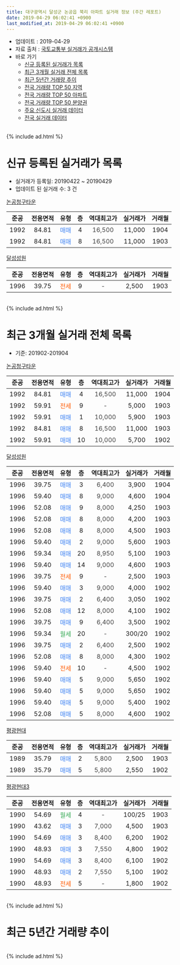 ```yaml
---
title: 대구광역시 달성군 논공읍 북리 아파트 실거래 정보 (주간 레포트)
date: 2019-04-29 06:02:41 +0900
last_modified_at: 2019-04-29 06:02:41 +0900
---
```


* 업데이트 : 2019-04-29
* 자료 출처 : [국토교통부 실거래가 공개시스템](http://rt.molit.go.kr)
* 바로 가기
    * [신규 등록된 실거래가 목록](#신규-등록된-실거래가-목록)
    * [최근 3개월 실거래 전체 목록](#최근-3개월-실거래-전체-목록)
    * [최근 5년간 거래량 추이](#최근-5년간-거래량-추이)
    * [전국 거래량 TOP 50 지역](https://inasie.github.io/apt-trade-info/최근-3개월-전국에서-가장-거래가-많이-발생한-지역)
    * [전국 거래량 TOP 50 아파트](https://inasie.github.io/apt-trade-info/최근-3개월-전국에서-가장-거래가-많이-발생한-아파트)
    * [전국 거래량 TOP 50 분양권](https://inasie.github.io/apt-trade-info/최근-3개월-전국에서-가장-거래가-많이-발생한-분양권)
    * [주요 신도시 실거래 데이터](https://inasie.github.io/apt-trade-info/주요-신도시)
    * [전국 실거래 데이터](https://inasie.github.io/apt-trade-info/전국)
<br>
{% include ad.html %}
<br>

# 신규 등록된 실거래가 목록
* 실거래가 등록일: 20190422 ~ 20190429
* 업데이트 된 실거래 수: 3 건


[논공청구타운](https://search.naver.com/search.naver?query=%EB%8C%80%EA%B5%AC%EA%B4%91%EC%97%AD%EC%8B%9C+%EB%8B%AC%EC%84%B1%EA%B5%B0+%EB%85%BC%EA%B3%B5%EC%9D%8D+%EB%B6%81%EB%A6%AC+%EB%85%BC%EA%B3%B5%EC%B2%AD%EA%B5%AC%ED%83%80%EC%9A%B4)

|준공|전용면적|유형|층|역대최고가|실거래가|거래월|
|:---:|:---:|:---:|:---:|:---:|:---:|:---:|
|1992|84.81|<span style="color:#4285f3">매매</span>|4|<span style="color:#444444">16,500</span>|11,000|1904|
|1992|84.81|<span style="color:#4285f3">매매</span>|8|<span style="color:#444444">16,500</span>|11,000|1903|

[달성성원](https://search.naver.com/search.naver?query=%EB%8C%80%EA%B5%AC%EA%B4%91%EC%97%AD%EC%8B%9C+%EB%8B%AC%EC%84%B1%EA%B5%B0+%EB%85%BC%EA%B3%B5%EC%9D%8D+%EB%B6%81%EB%A6%AC+%EB%8B%AC%EC%84%B1%EC%84%B1%EC%9B%90)

|준공|전용면적|유형|층|역대최고가|실거래가|거래월|
|:---:|:---:|:---:|:---:|:---:|:---:|:---:|
|1996|39.75|<span style="color:#ff5a00">전세</span>|9|<span style="color:#444444">-</span>|2,500|1903|


<br>
{% include ad.html %}
<br>

# 최근 3개월 실거래 전체 목록
* 기준: 201902-201904


[논공청구타운](https://search.naver.com/search.naver?query=%EB%8C%80%EA%B5%AC%EA%B4%91%EC%97%AD%EC%8B%9C+%EB%8B%AC%EC%84%B1%EA%B5%B0+%EB%85%BC%EA%B3%B5%EC%9D%8D+%EB%B6%81%EB%A6%AC+%EB%85%BC%EA%B3%B5%EC%B2%AD%EA%B5%AC%ED%83%80%EC%9A%B4)

|준공|전용면적|유형|층|역대최고가|실거래가|거래월|
|:---:|:---:|:---:|:---:|:---:|:---:|:---:|
|1992|84.81|<span style="color:#4285f3">매매</span>|4|<span style="color:#444444">16,500</span>|11,000|1904|
|1992|59.91|<span style="color:#ff5a00">전세</span>|9|<span style="color:#444444">-</span>|5,000|1903|
|1992|59.91|<span style="color:#4285f3">매매</span>|1|<span style="color:#444444">10,000</span>|5,900|1903|
|1992|84.81|<span style="color:#4285f3">매매</span>|8|<span style="color:#444444">16,500</span>|11,000|1903|
|1992|59.91|<span style="color:#4285f3">매매</span>|10|<span style="color:#444444">10,000</span>|5,700|1902|

[달성성원](https://search.naver.com/search.naver?query=%EB%8C%80%EA%B5%AC%EA%B4%91%EC%97%AD%EC%8B%9C+%EB%8B%AC%EC%84%B1%EA%B5%B0+%EB%85%BC%EA%B3%B5%EC%9D%8D+%EB%B6%81%EB%A6%AC+%EB%8B%AC%EC%84%B1%EC%84%B1%EC%9B%90)

|준공|전용면적|유형|층|역대최고가|실거래가|거래월|
|:---:|:---:|:---:|:---:|:---:|:---:|:---:|
|1996|39.75|<span style="color:#4285f3">매매</span>|3|<span style="color:#444444">6,400</span>|3,900|1904|
|1996|59.40|<span style="color:#4285f3">매매</span>|8|<span style="color:#444444">9,000</span>|4,600|1904|
|1996|52.08|<span style="color:#4285f3">매매</span>|9|<span style="color:#444444">8,000</span>|4,250|1903|
|1996|52.08|<span style="color:#4285f3">매매</span>|8|<span style="color:#444444">8,000</span>|4,200|1903|
|1996|52.08|<span style="color:#4285f3">매매</span>|8|<span style="color:#444444">8,000</span>|4,500|1903|
|1996|59.40|<span style="color:#4285f3">매매</span>|2|<span style="color:#444444">9,000</span>|5,600|1903|
|1996|59.34|<span style="color:#4285f3">매매</span>|20|<span style="color:#444444">8,950</span>|5,100|1903|
|1996|59.40|<span style="color:#4285f3">매매</span>|14|<span style="color:#444444">9,000</span>|4,600|1903|
|1996|39.75|<span style="color:#ff5a00">전세</span>|9|<span style="color:#444444">-</span>|2,500|1903|
|1996|59.40|<span style="color:#4285f3">매매</span>|3|<span style="color:#444444">9,000</span>|4,000|1902|
|1996|39.75|<span style="color:#4285f3">매매</span>|2|<span style="color:#444444">6,400</span>|3,050|1902|
|1996|52.08|<span style="color:#4285f3">매매</span>|12|<span style="color:#444444">8,000</span>|4,100|1902|
|1996|39.75|<span style="color:#4285f3">매매</span>|9|<span style="color:#444444">6,400</span>|3,500|1902|
|1996|59.34|<span style="color:#34a853">월세</span>|20|<span style="color:#444444">-</span>|300/20|1902|
|1996|39.75|<span style="color:#4285f3">매매</span>|2|<span style="color:#444444">6,400</span>|2,500|1902|
|1996|52.08|<span style="color:#4285f3">매매</span>|8|<span style="color:#444444">8,000</span>|4,300|1902|
|1996|59.40|<span style="color:#ff5a00">전세</span>|10|<span style="color:#444444">-</span>|4,500|1902|
|1996|59.40|<span style="color:#4285f3">매매</span>|5|<span style="color:#444444">9,000</span>|5,650|1902|
|1996|59.40|<span style="color:#4285f3">매매</span>|5|<span style="color:#444444">9,000</span>|5,650|1902|
|1996|59.40|<span style="color:#4285f3">매매</span>|5|<span style="color:#444444">9,000</span>|5,400|1902|
|1996|52.08|<span style="color:#4285f3">매매</span>|5|<span style="color:#444444">8,000</span>|4,600|1902|

[평광현대](https://search.naver.com/search.naver?query=%EB%8C%80%EA%B5%AC%EA%B4%91%EC%97%AD%EC%8B%9C+%EB%8B%AC%EC%84%B1%EA%B5%B0+%EB%85%BC%EA%B3%B5%EC%9D%8D+%EB%B6%81%EB%A6%AC+%ED%8F%89%EA%B4%91%ED%98%84%EB%8C%80)

|준공|전용면적|유형|층|역대최고가|실거래가|거래월|
|:---:|:---:|:---:|:---:|:---:|:---:|:---:|
|1989|35.79|<span style="color:#4285f3">매매</span>|2|<span style="color:#444444">5,800</span>|2,500|1903|
|1989|35.79|<span style="color:#4285f3">매매</span>|5|<span style="color:#444444">5,800</span>|2,550|1902|

[평광현대3](https://search.naver.com/search.naver?query=%EB%8C%80%EA%B5%AC%EA%B4%91%EC%97%AD%EC%8B%9C+%EB%8B%AC%EC%84%B1%EA%B5%B0+%EB%85%BC%EA%B3%B5%EC%9D%8D+%EB%B6%81%EB%A6%AC+%ED%8F%89%EA%B4%91%ED%98%84%EB%8C%803)

|준공|전용면적|유형|층|역대최고가|실거래가|거래월|
|:---:|:---:|:---:|:---:|:---:|:---:|:---:|
|1990|54.69|<span style="color:#34a853">월세</span>|4|<span style="color:#444444">-</span>|100/25|1903|
|1990|43.62|<span style="color:#4285f3">매매</span>|3|<span style="color:#444444">7,000</span>|4,500|1903|
|1990|54.69|<span style="color:#4285f3">매매</span>|3|<span style="color:#444444">8,400</span>|6,200|1902|
|1990|48.93|<span style="color:#4285f3">매매</span>|3|<span style="color:#444444">7,550</span>|4,800|1902|
|1990|54.69|<span style="color:#4285f3">매매</span>|3|<span style="color:#444444">8,400</span>|6,100|1902|
|1990|48.93|<span style="color:#4285f3">매매</span>|2|<span style="color:#444444">7,550</span>|5,100|1902|
|1990|48.93|<span style="color:#ff5a00">전세</span>|5|<span style="color:#444444">-</span>|1,800|1902|


<br>
{% include ad.html %}
<br>

# 최근 5년간 거래량 추이


<div style="width:100%;">
    <canvas id="deal_progress" height="200"></canvas>
</div>

<script>
new Chart(document.getElementById("deal_progress"), {
    type: 'line',
    data: {
        labels: ['201404','201405','201406','201407','201408','201409','201410','201411','201412','201501','201502','201503','201504','201505','201506','201507','201508','201509','201510','201511','201512','201601','201602','201603','201604','201605','201606','201607','201608','201609','201610','201611','201612','201701','201702','201703','201704','201705','201706','201707','201708','201709','201710','201711','201712','201801','201802','201803','201804','201805','201806','201807','201808','201809','201810','201811','201812','201901','201902','201903','201904'],
        datasets: [{
            label: '매매',
            pointRadius: 1,
            data: [17, 24, 17, 9, 16, 30, 27, 13, 18, 12, 18, 31, 17, 23, 31, 19, 12, 15, 22, 15, 12, 13, 13, 13, 12, 18, 24, 19, 27, 14, 17, 15, 11, 16, 19, 15, 17, 13, 16, 18, 10, 10, 10, 14, 7, 17, 11, 11, 9, 11, 6, 12, 13, 11, 15, 17, 9, 16, 16, 10, 3],
            borderColor: "rgba(255, 201, 14, 1)",
            backgroundColor: "rgba(255, 201, 14, 0.5)",
            fill: false,
            lineTension: 0
        },{
            label: '전월세',
            pointRadius: 1,
            data: [12, 13, 6, 13, 17, 17, 12, 13, 7, 4, 10, 11, 10, 11, 8, 10, 7, 9, 11, 10, 11, 9, 10, 5, 7, 11, 5, 3, 10, 5, 12, 6, 2, 3, 9, 14, 2, 8, 5, 7, 5, 6, 6, 4, 4, 6, 7, 3, 8, 7, 1, 0, 7, 3, 5, 5, 5, 2, 3, 3, 0],
            borderColor: "rgba(0, 141, 185, 1)",
            backgroundColor: "rgba(0, 141, 185, 0.5)",
            fill: false,
            lineTension: 0
        }
        ]
    },
    options: {
        responsive: true,
        title: {
            display: false
        },
        tooltips: {
            mode: 'index',
            intersect: false
        },
        hover: {
            mode: 'nearest',
            intersect: true
        },
        scales: {
            xAxes: [{
                display: true,
                scaleLabel: {
                    display: true,
                    labelString: '년/월'
                }
            }],
            yAxes: [{
                display: true,
                ticks: {
                    suggestedMin: 0,
                },
                scaleLabel: {
                    display: true,
                    labelString: '실거래 수'
                }
            }]
        }
    }
});

</script>


<br>
{% include ad.html %}
<br>

